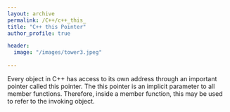 ```yaml
---
layout: archive
permalink: /C++/c++_this_
title: "C++ this Pointer"
author_profile: true

header:
  image: "/images/tower3.jpeg"
  
---
```


Every object in C++ has access to its own address through an important pointer called this pointer. The this pointer is an implicit parameter to all member functions. Therefore, inside a member function, this may be used to refer to the invoking object.
